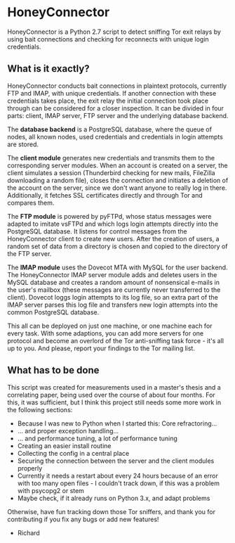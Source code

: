 HoneyConnector
==============

HoneyConnector is a Python 2.7 script to detect sniffing Tor exit relays by using bait connections and checking for reconnects with unique login credentials.

What is it exactly?
--------

HoneyConnector conducts bait connections in plaintext protocols, currently FTP and IMAP, with unique credentials. If another connection with these credentials takes place, the exit relay the initial connection took place through can be considered for a closer inspection. It can be divided in four parts: client, IMAP server, FTP server and the underlying database backend.

The **database backend** is a PostgreSQL database, where the queue of nodes, all known nodes, used credentials and credentials in login attempts are stored.

The **client module** generates new credentials and transmits them to the corresponding server modules. When an account is created on a server, the client simulates a session (Thunderbird checking for new mails, FileZilla downloading a random file), closes the connection and initiates a deletion of the account on the server, since we don't want anyone to really log in there. Additionally, it fetches SSL certificates directly and through Tor and compares them.

The **FTP module** is powered by pyFTPd, whose status messages were adapted to imitate vsFTPd and which logs login attempts directly into the PostgreSQL database. It listens for control messages from the HoneyConnector client to create new users. After the creation of users, a random set of data from a directory is chosen and copied to the directory of the FTP server.

The **IMAP module** uses the Dovecot MTA with MySQL for the user backend. The HoneyConnector IMAP server module adds and deletes users in the MySQL database and creates a random amount of nonsensical e-mails in the user's mailbox (these messages are currently never transferred to the client). Dovecot loggs login attempts to its log file, so an extra part of the IMAP server parses this log file and transfers new login attempts into the common PostgreSQL database.

This all can be deployed on just one machine, or one machine each for every task. With some adaptions, you can add more servers for one protocol and become an overlord of the Tor anti-sniffing task force - it's all up to you. And please, report your findings to the Tor mailing list.

What has to be done
--------

This script was created for measurements used in a master's thesis and a correlating paper, being used over the course of about four months. For this, it was sufficient, but I think this project still needs some more work in the following sections:

*   Because I was new to Python when I started this: Core refractoring...
*   ... and proper exception handling...
*   ... and performance tuning, a lot of performance tuning
*   Creating an easier install routine
*   Collecting the config in a central place
*   Securing the connection between the server and the client modules properly
*   Currently it needs a restart about every 24 hours because of an error with too many open files - I couldn't track down, if this was a problem with psycopg2 or stem
*   Maybe check, if it already runs on Python 3.x, and adapt problems

Otherwise, have fun tracking down those Tor sniffers, and thank you for contributing if you fix any bugs or add new features!

- Richard

